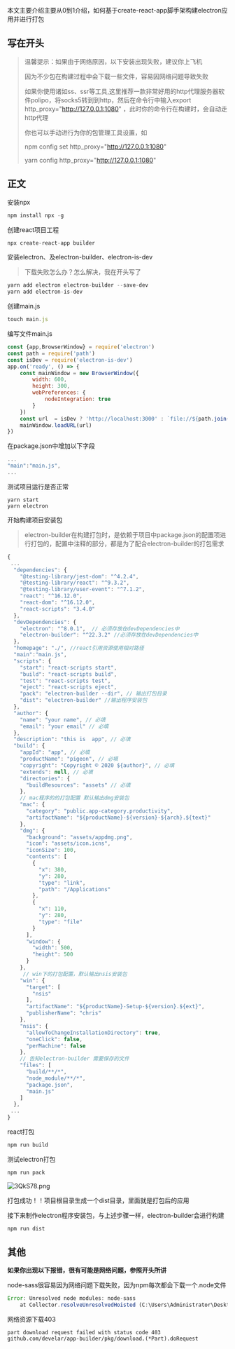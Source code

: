 本文主要介绍主要从0到1介绍，如何基于create-react-app脚手架构建electron应用并进行打包



## 写在开头

> 温馨提示：如果由于网络原因，以下安装出现失败，建议你上飞机
>
> 因为不少包在构建过程中会下载一些文件，容易因网络问题导致失败
>
> 如果你使用诸如ss、ssr等工具,这里推荐一款非常好用的http代理服务器软件polipo，将socks5转到到http，然后在命令行中输入export http_proxy="http://127.0.0.1:1080" ，此时你的命令行在构建时，会自动走http代理
>
> 你也可以手动进行为你的包管理工具设置，如
>
> npm config set http_proxy="http://127.0.0.1:1080" 
>
> yarn config http_proxy="http://127.0.0.1:1080"



## 正文

安装npx

```javascript
npm install npx -g
```

创建react项目工程

```javascript
npx create-react-app builder
```

安装electron、及electron-builder、electron-is-dev

> 下载失败怎么办？怎么解决，我在开头写了

```javascript
yarn add electron electron-builder --save-dev
yarn add electron-is-dev 
```

创建main.js

```javascript
touch main.js
```

编写文件main.js

```javascript
const {app,BrowserWindow} = require('electron')
const path = require('path')
const isDev = require('electron-is-dev')
app.on('ready', () => {
    const mainWindow = new BrowserWindow({
        width: 600,
        height: 300,
        webPreferences: {
            nodeIntegration: true
        }
    })
    const url  = isDev ? 'http://localhost:3000' : `file://${path.join(__dirname, './build/index.html')}`
    mainWindow.loadURL(url)
})
```

在package.json中增加以下字段

```javascript
...
"main":"main.js",
...
```

测试项目运行是否正常

```shell
yarn start 
yarn electron 
```

开始构建项目安装包

> electron-builder在构建打包时，是依赖于项目中package.json的配置项进行打包的，配置中注释的部分，都是为了配合electron-builder的打包需求

```javascript
{
 ...
  "dependencies": {
    "@testing-library/jest-dom": "^4.2.4",
    "@testing-library/react": "^9.3.2",
    "@testing-library/user-event": "^7.1.2",
    "react": "^16.12.0",
    "react-dom": "^16.12.0",
    "react-scripts": "3.4.0"
  },
  "devDependencies": {
    "electron": "^8.0.1",  // 必须存放在devDependencies中
    "electron-builder": "^22.3.2" //必须存放在devDependencies中
  },
  "homepage": "./", //react引用资源使用相对路径
  "main":"main.js",
  "scripts": {
    "start": "react-scripts start",
    "build": "react-scripts build",
    "test": "react-scripts test",
    "eject": "react-scripts eject",
    "pack": "electron-builder --dir", // 输出打包目录
    "dist": "electron-builder" //输出程序安装包
  },
  "author": {
    "name": "your name", // 必填
    "email": "your email" // 必填
  },
  "description": "this is  app", // 必填
  "build": {
    "appId": "app", // 必填
    "productName": "pigeon", // 必填
    "copyright": "Copyright © 2020 ${author}", // 必填
    "extends": null, // 必填
    "directories": {
      "buildResources": "assets" // 必填
    },
    // mac程序的的打包配置 默认输出dmg安装包
    "mac": { 
      "category": "public.app-category.productivity",
      "artifactName": "${productName}-${version}-${arch}.${text}"
    },
    "dmg": {
      "background": "assets/appdmg.png",
      "icon": "assets/icon.icns",
      "iconSize": 100,
      "contents": [
        {
          "x": 380,
          "y": 280,
          "type": "link",
          "path": "/Applications"
        },
        {
          "x": 110,
          "y": 280,
          "type": "file"
        }
      ],
      "window": {
        "width": 500,
        "height": 500
      }
    },
     // win下的打包配置，默认输出nsis安装包
    "win": {
      "target": [
        "nsis"
      ],
      "artifactName": "${productName}-Setup-${version}.${ext}",
      "publisherName": "chris"
    },
    "nsis": {
      "allowToChangeInstallationDirectory": true,
      "oneClick": false,
      "perMachine": false
    },
    // 告知electron-builder 需要保存的文件
    "files": [
      "build/**/*",
      "node_module/**/*",
      "package.json",
      "main.js"
    ]
  },
 ...
}
```

react打包

```java
npm run build
```

测试electron打包

```javascript
npm run pack
```

![3QkS78.png](https://s2.ax1x.com/2020/02/22/3QkS78.png)

打包成功！！项目根目录生成一个dist目录，里面就是打包后的应用

接下来制作electron程序安装包，与上述步骤一样，electron-builder会进行构建

```javascript
npm run dist
```





## 其他

**如果你出现以下报错，很有可能是网络问题，参照开头所讲**

node-sass很容易因为网络问题下载失败，因为npm每次都会下载一个.node文件

```javascript
Error: Unresolved node modules: node-sass
    at Collector.resolveUnresolvedHoisted (C:\Users\Administrator\Desktop\pegio\node_modules\electron-builder-...
```

网络资源下载403

```she
part download request failed with status code 403
github.com/develar/app-builder/pkg/download.(*Part).doRequest
```





